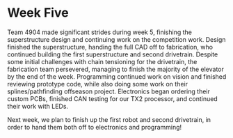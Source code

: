 <!--
Week Five
2019-2-09 12:00
2019 Season
Team 4904 made significant strides during week 5
-->

# Week Five

Team 4904 made significant strides during week 5, finishing the superstructure design and continuing work on the competition work. Design finished the superstructure, handing the full CAD off to fabrication, who continued building the first superstructure and second drivetrain. Despite some initial challenges with chain tensioning for the drivetrain, the fabrication team persevered, managing to finish the majority of the elevator by the end of the week. Programming continued work on vision and finished reviewing prototype code, while also doing some work on their splines/pathfinding offseason project. Electronics began ordering their custom PCBs, finished CAN testing for our TX2 processor, and continued their work with LEDs.

Next week, we plan to finish up the first robot and second drivetrain, in order to hand them both off to electronics and programming!


